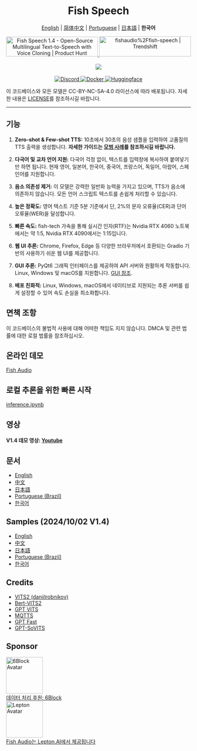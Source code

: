 <div align="center">
<h1>Fish Speech</h1>

[English](README.md) | [简体中文](README.zh.md) | [Portuguese](README.pt-BR.md) | [日本語](README.ja.md) | **한국어** <br>

<a href="https://www.producthunt.com/posts/fish-speech-1-4?embed=true&utm_source=badge-featured&utm_medium=badge&utm_souce=badge-fish&#0045;speech&#0045;1&#0045;4" target="_blank">
    <img src="https://api.producthunt.com/widgets/embed-image/v1/featured.svg?post_id=488440&theme=light" alt="Fish&#0032;Speech&#0032;1&#0046;4 - Open&#0045;Source&#0032;Multilingual&#0032;Text&#0045;to&#0045;Speech&#0032;with&#0032;Voice&#0032;Cloning | Product Hunt" style="width: 250px; height: 54px;" width="250" height="54" />
</a>
<a href="https://trendshift.io/repositories/7014" target="_blank">
    <img src="https://trendshift.io/api/badge/repositories/7014" alt="fishaudio%2Ffish-speech | Trendshift" style="width: 250px; height: 55px;" width="250" height="55"/>
</a>
<br>
</div>
<br>

<div align="center">
    <img src="https://counter.seku.su/cmoe?name=fish-speech&theme=asoul" /><br>
</div>
<br>

<div align="center">
    <a target="_blank" href="https://discord.gg/Es5qTB9BcN">
        <img alt="Discord" src="https://img.shields.io/discord/1214047546020728892?color=%23738ADB&label=Discord&logo=discord&logoColor=white&style=flat-square"/>
    </a>
    <a target="_blank" href="https://hub.docker.com/r/fishaudio/fish-speech">
        <img alt="Docker" src="https://img.shields.io/docker/pulls/fishaudio/fish-speech?style=flat-square&logo=docker"/>
    </a>
    <a target="_blank" href="https://huggingface.co/spaces/fishaudio/fish-speech-1">
        <img alt="Huggingface" src="https://img.shields.io/badge/🤗%20-space%20demo-yellow"/>
    </a>
</div>

이 코드베이스와 모든 모델은 CC-BY-NC-SA-4.0 라이선스에 따라 배포됩니다. 자세한 내용은 [LICENSE](LICENSE)를 참조하시길 바랍니다.

---

## 기능

1. **Zero-shot & Few-shot TTS:** 10초에서 30초의 음성 샘플을 입력하여 고품질의 TTS 출력을 생성합니다. **자세한 가이드는 [모범 사례](https://docs.fish.audio/text-to-speech/voice-clone-best-practices)를 참조하시길 바랍니다.**

2. **다국어 및 교차 언어 지원:** 다국어 걱정 없이, 텍스트를 입력창에 복사하여 붙여넣기만 하면 됩니다. 현재 영어, 일본어, 한국어, 중국어, 프랑스어, 독일어, 아랍어, 스페인어를 지원합니다.

3. **음소 의존성 제거:** 이 모델은 강력한 일반화 능력을 가지고 있으며, TTS가 음소에 의존하지 않습니다. 모든 언어 스크립트 텍스트를 손쉽게 처리할 수 있습니다.

4. **높은 정확도:** 영어 텍스트 기준 5분 기준에서 단, 2%의 문자 오류율(CER)과 단어 오류율(WER)을 달성합니다.

5. **빠른 속도:** fish-tech 가속을 통해 실시간 인자(RTF)는 Nvidia RTX 4060 노트북에서는 약 1:5, Nvidia RTX 4090에서는 1:15입니다.

6. **웹 UI 추론:** Chrome, Firefox, Edge 등 다양한 브라우저에서 호환되는 Gradio 기반의 사용하기 쉬운 웹 UI를 제공합니다.

7. **GUI 추론:** PyQt6 그래픽 인터페이스를 제공하여 API 서버와 원활하게 작동합니다. Linux, Windows 및 macOS를 지원합니다. [GUI 참조](https://github.com/AnyaCoder/fish-speech-gui).

8. **배포 친화적:** Linux, Windows, macOS에서 네이티브로 지원되는 추론 서버를 쉽게 설정할 수 있어 속도 손실을 최소화합니다.

## 면책 조항
이 코드베이스의 불법적 사용에 대해 어떠한 책임도 지지 않습니다. DMCA 및 관련 법률에 대한 로컬 법률을 참조하십시오.

## 온라인 데모

[Fish Audio](https://fish.audio)

## 로컬 추론을 위한 빠른 시작

[inference.ipynb](/inference.ipynb)

## 영상

#### V1.4 데모 영상: [Youtube](https://www.youtube.com/watch?v=Ghc8cJdQyKQ)

## 문서

- [English](https://speech.fish.audio/)
- [中文](https://speech.fish.audio/zh/)
- [日本語](https://speech.fish.audio/ja/)
- [Portuguese (Brazil)](https://speech.fish.audio/pt/)
- [한국어](https://speech.fish.audio/ko/)

## Samples (2024/10/02 V1.4)

- [English](https://speech.fish.audio/samples/)
- [中文](https://speech.fish.audio/zh/samples/)
- [日本語](https://speech.fish.audio/ja/samples/)
- [Portuguese (Brazil)](https://speech.fish.audio/pt/samples/)
- [한국어](https://speech.fish.audio/ko/samples/)

## Credits

- [VITS2 (daniilrobnikov)](https://github.com/daniilrobnikov/vits2)
- [Bert-VITS2](https://github.com/fishaudio/Bert-VITS2)
- [GPT VITS](https://github.com/innnky/gpt-vits)
- [MQTTS](https://github.com/b04901014/MQTTS)
- [GPT Fast](https://github.com/pytorch-labs/gpt-fast)
- [GPT-SoVITS](https://github.com/RVC-Boss/GPT-SoVITS)

## Sponsor

<div>
  <a href="https://6block.com/">
    <img src="https://avatars.githubusercontent.com/u/60573493" width="100" height="100" alt="6Block Avatar"/>
  </a>
  <br>
  <a href="https://6block.com/">데이터 처리 후원: 6Block</a>
</div>
<div>
  <a href="https://www.lepton.ai/">
    <img src="https://www.lepton.ai/favicons/apple-touch-icon.png" width="100" height="100" alt="Lepton Avatar"/>
  </a>
  <br>
  <a href="https://www.lepton.ai/">Fish Audio는 Lepton.AI에서 제공됩니다</a>
</div>
